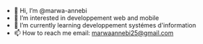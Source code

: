 - 👋 Hi, I’m @marwa-annebi
- 👀 I’m interested in developpement web and mobile
- 🌱 I’m currently learning developpement systémes d'information
- 📫 How to reach me email: marwaannebi25@gmail.com

<!---
marwa-annebi/marwa-annebi is a ✨ special ✨ repository because its `README.md` (this file) appears on your GitHub profile.
You can click the Preview link to take a look at your changes.
--->

